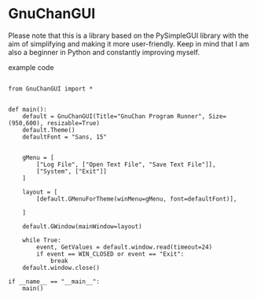 # GnuChanGUI
<p> Please note that this is a library based on the PySimpleGUI library with the aim of simplifying and making it more user-friendly. Keep in mind that I am also a beginner in Python and constantly improving myself. </p>



example code

``` 

from GnuChanGUI import *


def main():
    default = GnuChanGUI(Title="GnuChan Program Runner", Size=(950,600), resizable=True)
    default.Theme()
    defaultFont = "Sans, 15"


    gMenu = [
        ["Log File", ["Open Text File", "Save Text File"]],
        ["System", ["Exit"]]
    ]

    layout = [
        [default.GMenuForTheme(winMenu=gMenu, font=defaultFont)],
        
    ]

    default.GWindow(mainWindow=layout)

    while True:
        event, GetValues = default.window.read(timeout=24)
        if event == WIN_CLOSED or event == "Exit":
            break
    default.window.close()

if __name__ == "__main__":
    main()

```
